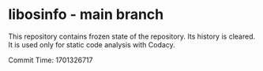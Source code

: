 # libosinfo - main branch

This repository contains frozen state of the repository.
Its history is cleared. It is used only for static code
analysis with Codacy.

Commit Time: 1701326717